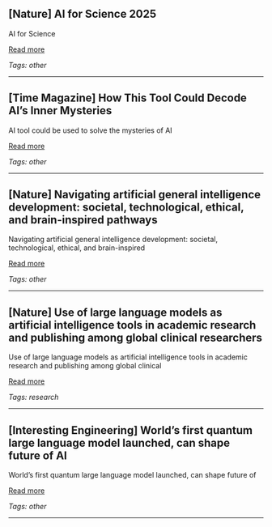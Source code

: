 ## [Nature] AI for Science 2025

AI for Science

[Read more](https://www.nature.com/articles/d42473-025-00161-3)

_Tags: other_

---
## [Time Magazine] How This Tool Could Decode AI’s Inner Mysteries

AI tool could be used to solve the mysteries of AI

[Read more](https://time.com/7272092/ai-tool-anthropic-claude-brain-scanner/)

_Tags: other_

---
## [Nature] Navigating artificial general intelligence development: societal, technological, ethical, and brain-inspired pathways

Navigating artificial general intelligence development: societal, technological, ethical, and brain-inspired

[Read more](https://www.nature.com/articles/s41598-025-92190-7)

_Tags: other_

---
## [Nature] Use of large language models as artificial intelligence tools in academic research and publishing among global clinical researchers

Use of large language models as artificial intelligence tools in academic research and publishing among global clinical

[Read more](https://www.nature.com/articles/s41598-024-81370-6)

_Tags: research_

---
## [Interesting Engineering] World’s first quantum large language model launched, can shape future of AI

World’s first quantum large language model launched, can shape future of

[Read more](https://interestingengineering.com/innovation/world-first-quantum-large-language-model)

_Tags: other_

---
